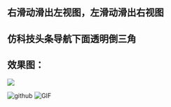 右滑动滑出左视图，左滑动滑出右视图
------
仿科技头条导航下面透明倒三角
------


效果图：
------

![](https://github.com/guodongxiaren/ImageCache/raw/master/Logo/foryou.gif)  


![github](http://github.com/lihongli528628/TestDemo/blob/master/Untitled.gif "效
果图2")
![GIF](https://github.com/lihongli528628/TestDemo/blob/master/Untitled.gif "GIF")

